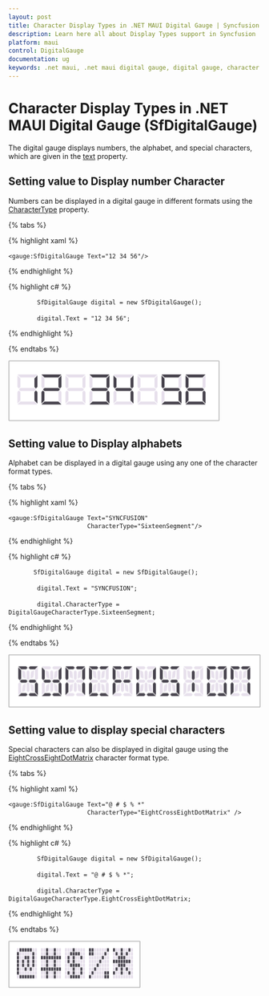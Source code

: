 ```yaml
---
layout: post
title: Character Display Types in .NET MAUI Digital Gauge | Syncfusion
description: Learn here all about Display Types support in Syncfusion .NET MAUI Digital Gauge (SfDigitalGauge) control and more.
platform: maui
control: DigitalGauge
documentation: ug
keywords: .net maui, .net maui digital gauge, digital gauge, character segments, digital character, character types, character display types
---
```


# Character Display Types in .NET MAUI Digital Gauge (SfDigitalGauge)

The digital gauge displays numbers, the alphabet, and special characters, which are given in the [text](https://help.syncfusion.com/cr/maui/Syncfusion.Maui.Gauges.SfDigitalGauge.html#Syncfusion_Maui_Gauges_SfDigitalGauge_Text) property.

## Setting value to Display number Character

Numbers can be displayed in a digital gauge in different formats using the [CharacterType](https://help.syncfusion.com/cr/maui/Syncfusion.Maui.Gauges.SfDigitalGauge.html#Syncfusion_Maui_Gauges_SfDigitalGauge_CharacterType) property.

{% tabs %}

{% highlight xaml %}

    <gauge:SfDigitalGauge Text="12 34 56"/>

{% endhighlight %}

{% highlight c# %}

            SfDigitalGauge digital = new SfDigitalGauge();

            digital.Text = "12 34 56";

{% endhighlight %}

{% endtabs %}

![display-number](Images\display-number.png)


## Setting value to Display alphabets

Alphabet can be displayed in a digital gauge using any one of the character format types.

{% tabs %}

{% highlight xaml %}

    <gauge:SfDigitalGauge Text="SYNCFUSION" 
                          CharacterType="SixteenSegment"/>

{% endhighlight %}

{% highlight c# %}

           SfDigitalGauge digital = new SfDigitalGauge();

            digital.Text = "SYNCFUSION";

            digital.CharacterType = DigitalGaugeCharacterType.SixteenSegment;

{% endhighlight %}

{% endtabs %}

![display-character](Images\display-character.png)

## Setting value to display special characters

Special characters can also be displayed in digital gauge using the [EightCrossEightDotMatrix](https://help.syncfusion.com/cr/maui/Syncfusion.Maui.Gauges.DigitalGaugeCharacterType.html#Syncfusion_Maui_Gauges_DigitalGaugeCharacterType_EightCrossEightDotMatrix) character format type.

{% tabs %}

{% highlight xaml %}

    <gauge:SfDigitalGauge Text="@ # $ % *"
                          CharacterType="EightCrossEightDotMatrix" />

{% endhighlight %}

{% highlight c# %}

            SfDigitalGauge digital = new SfDigitalGauge();

            digital.Text = "@ # $ % *";

            digital.CharacterType = DigitalGaugeCharacterType.EightCrossEightDotMatrix;

{% endhighlight %}

{% endtabs %}

![display-special-character](Images\display-special-character.png)

